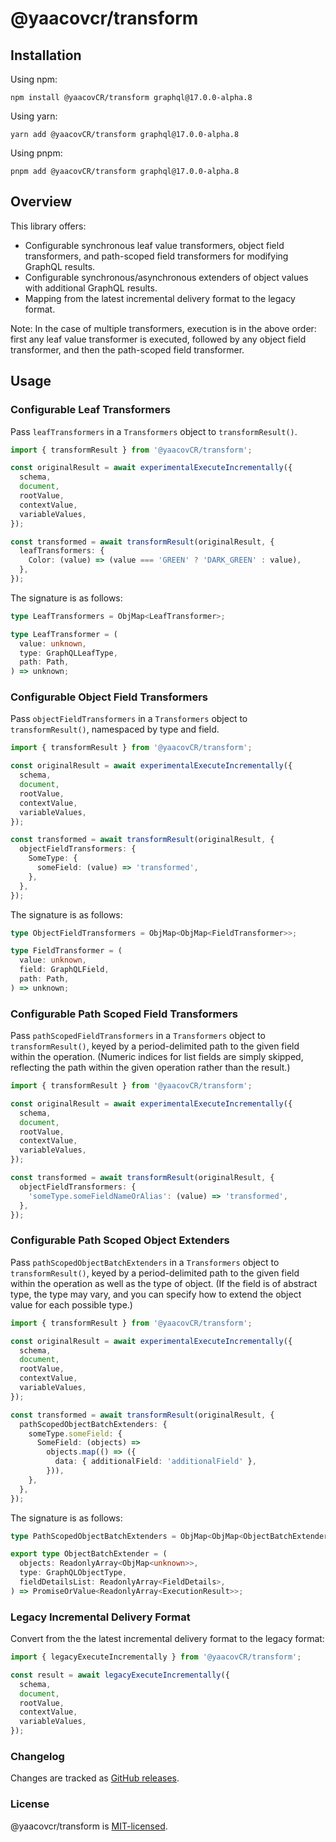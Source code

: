 # @yaacovcr/transform

## Installation

Using npm:

```
npm install @yaacovCR/transform graphql@17.0.0-alpha.8
```

Using yarn:

```
yarn add @yaacovCR/transform graphql@17.0.0-alpha.8
```

Using pnpm:

```
pnpm add @yaacovCR/transform graphql@17.0.0-alpha.8
```

## Overview

This library offers:

- Configurable synchronous leaf value transformers, object field transformers, and path-scoped field transformers for modifying GraphQL results.
- Configurable synchronous/asynchronous extenders of object values with additional GraphQL results.
- Mapping from the latest incremental delivery format to the legacy format.

Note: In the case of multiple transformers, execution is in the above order: first any leaf value transformer is executed, followed by any object field transformer, and then the path-scoped field transformer.

## Usage

### Configurable Leaf Transformers

Pass `leafTransformers` in a `Transformers` object to `transformResult()`.

```ts
import { transformResult } from '@yaacovCR/transform';

const originalResult = await experimentalExecuteIncrementally({
  schema,
  document,
  rootValue,
  contextValue,
  variableValues,
});

const transformed = await transformResult(originalResult, {
  leafTransformers: {
    Color: (value) => (value === 'GREEN' ? 'DARK_GREEN' : value),
  },
});
```

The signature is as follows:

```ts
type LeafTransformers = ObjMap<LeafTransformer>;

type LeafTransformer = (
  value: unknown,
  type: GraphQLLeafType,
  path: Path,
) => unknown;
```

### Configurable Object Field Transformers

Pass `objectFieldTransformers` in a `Transformers` object to `transformResult()`, namespaced by type and field.

```ts
import { transformResult } from '@yaacovCR/transform';

const originalResult = await experimentalExecuteIncrementally({
  schema,
  document,
  rootValue,
  contextValue,
  variableValues,
});

const transformed = await transformResult(originalResult, {
  objectFieldTransformers: {
    SomeType: {
      someField: (value) => 'transformed',
    },
  },
});
```

The signature is as follows:

```ts
type ObjectFieldTransformers = ObjMap<ObjMap<FieldTransformer>>;

type FieldTransformer = (
  value: unknown,
  field: GraphQLField,
  path: Path,
) => unknown;
```

### Configurable Path Scoped Field Transformers

Pass `pathScopedFieldTransformers` in a `Transformers` object to `transformResult()`, keyed by a period-delimited path to the given field within the operation. (Numeric indices for list fields are simply skipped, reflecting the path within the given operation rather than the result.)

```ts
import { transformResult } from '@yaacovCR/transform';

const originalResult = await experimentalExecuteIncrementally({
  schema,
  document,
  rootValue,
  contextValue,
  variableValues,
});

const transformed = await transformResult(originalResult, {
  objectFieldTransformers: {
    'someType.someFieldNameOrAlias': (value) => 'transformed',
  },
});
```

### Configurable Path Scoped Object Extenders

Pass `pathScopedObjectBatchExtenders` in a `Transformers` object to `transformResult()`, keyed by a period-delimited path to the given field within the operation as well as the type of object. (If the field is of abstract type, the type may vary, and you can specify how to extend the object value for each possible type.)

```ts
import { transformResult } from '@yaacovCR/transform';

const originalResult = await experimentalExecuteIncrementally({
  schema,
  document,
  rootValue,
  contextValue,
  variableValues,
});

const transformed = await transformResult(originalResult, {
  pathScopedObjectBatchExtenders: {
    someType.someField: {
      SomeField: (objects) =>
        objects.map(() => ({
          data: { additionalField: 'additionalField' },
        })),
    },
  },
});
```

The signature is as follows:

```ts
type PathScopedObjectBatchExtenders = ObjMap<ObjMap<ObjectBatchExtender>>;

export type ObjectBatchExtender = (
  objects: ReadonlyArray<ObjMap<unknown>>,
  type: GraphQLObjectType,
  fieldDetailsList: ReadonlyArray<FieldDetails>,
) => PromiseOrValue<ReadonlyArray<ExecutionResult>>;
```

### Legacy Incremental Delivery Format

Convert from the the latest incremental delivery format to the legacy format:

```ts
import { legacyExecuteIncrementally } from '@yaacovCR/transform';

const result = await legacyExecuteIncrementally({
  schema,
  document,
  rootValue,
  contextValue,
  variableValues,
});
```

### Changelog

Changes are tracked as [GitHub releases](https://github.com/yaacovCR/transform/releases).

### License

@yaacovcr/transform is [MIT-licensed](./LICENSE).
